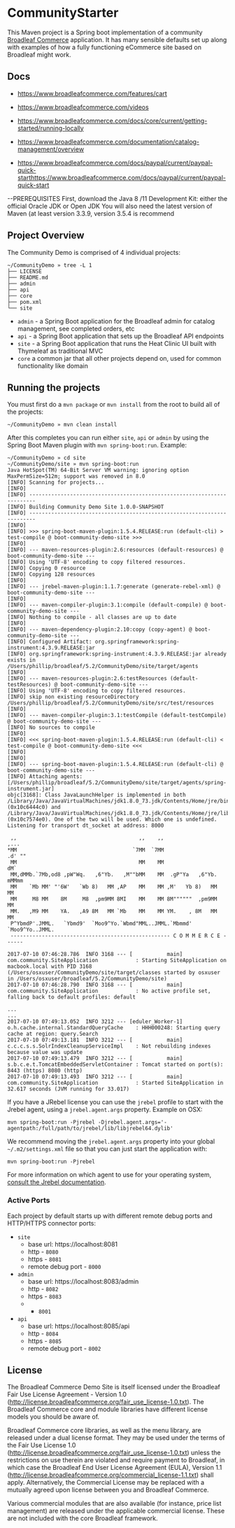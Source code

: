 # CommunityStarter

This Maven project is a Spring boot implementation of a community [Broadleaf Commerce](http://www.broadleafcommerce.org) application. It has many sensible defaults set up along with examples of how a fully functioning eCommerce site based on Broadleaf might work.


##  Docs
- https://www.broadleafcommerce.com/features/cart
- https://www.broadleafcommerce.com/videos

- https://www.broadleafcommerce.com/docs/core/current/getting-started/running-locally

- https://www.broadleafcommerce.com/documentation/catalog-management/overview

- https://www.broadleafcommerce.com/docs/paypal/current/paypal-quick-starthttps://www.broadleafcommerce.com/docs/paypal/current/paypal-quick-start

--PREREQUISITES
First, download the Java 8 /11 Development Kit: either the official Oracle JDK or Open JDK
You will also need the latest version of Maven (at least version 3.3.9, version 3.5.4 is recommend
## Project Overview

The Community Demo is comprised of 4 individual projects:

```shell
~/CommunityDemo » tree -L 1
├── LICENSE
├── README.md
├── admin
├── api
├── core
├── pom.xml
└── site
```

- `admin` - a Spring Boot application for the Broadleaf admin for catalog management, see completed orders, etc
- `api` - a Spring Boot application that sets up the Broadleaf API endpoints
- `site` - a Spring Boot application that runs the Heat Clinic UI built with Thymeleaf as traditional MVC
- `core` a common jar that all other projects depend on, used for common functionality like domain

## Running the projects

You must first do a `mvn package` or `mvn install` from the root to build all of the projects:

```shell
~/CommunityDemo » mvn clean install
```

After this completes you can run either `site`, `api` or `admin` by using the Spring Boot Maven plugin with `mvn spring-boot:run`. Example:

```shell
~/CommunityDemo » cd site
~/CommunityDemo/site » mvn spring-boot:run
Java HotSpot(TM) 64-Bit Server VM warning: ignoring option MaxPermSize=512m; support was removed in 8.0
[INFO] Scanning for projects...
[INFO]
[INFO] ------------------------------------------------------------------------
[INFO] Building Community Demo Site 1.0.0-SNAPSHOT
[INFO] ------------------------------------------------------------------------
[INFO]
[INFO] >>> spring-boot-maven-plugin:1.5.4.RELEASE:run (default-cli) > test-compile @ boot-community-demo-site >>>
[INFO]
[INFO] --- maven-resources-plugin:2.6:resources (default-resources) @ boot-community-demo-site ---
[INFO] Using 'UTF-8' encoding to copy filtered resources.
[INFO] Copying 0 resource
[INFO] Copying 128 resources
[INFO]
[INFO] --- jrebel-maven-plugin:1.1.7:generate (generate-rebel-xml) @ boot-community-demo-site ---
[INFO]
[INFO] --- maven-compiler-plugin:3.1:compile (default-compile) @ boot-community-demo-site ---
[INFO] Nothing to compile - all classes are up to date
[INFO]
[INFO] --- maven-dependency-plugin:2.10:copy (copy-agent) @ boot-community-demo-site ---
[INFO] Configured Artifact: org.springframework:spring-instrument:4.3.9.RELEASE:jar
[INFO] org.springframework:spring-instrument:4.3.9.RELEASE:jar already exists in /Users/phillip/broadleaf/5.2/CommunityDemo/site/target/agents
[INFO]
[INFO] --- maven-resources-plugin:2.6:testResources (default-testResources) @ boot-community-demo-site ---
[INFO] Using 'UTF-8' encoding to copy filtered resources.
[INFO] skip non existing resourceDirectory /Users/phillip/broadleaf/5.2/CommunityDemo/site/src/test/resources
[INFO]
[INFO] --- maven-compiler-plugin:3.1:testCompile (default-testCompile) @ boot-community-demo-site ---
[INFO] No sources to compile
[INFO]
[INFO] <<< spring-boot-maven-plugin:1.5.4.RELEASE:run (default-cli) < test-compile @ boot-community-demo-site <<<
[INFO]
[INFO]
[INFO] --- spring-boot-maven-plugin:1.5.4.RELEASE:run (default-cli) @ boot-community-demo-site ---
[INFO] Attaching agents: [/Users/phillip/broadleaf/5.2/CommunityDemo/site/target/agents/spring-instrument.jar]
objc[3168]: Class JavaLaunchHelper is implemented in both /Library/Java/JavaVirtualMachines/jdk1.8.0_73.jdk/Contents/Home/jre/bin/java (0x10c6444c0) and /Library/Java/JavaVirtualMachines/jdk1.8.0_73.jdk/Contents/Home/jre/lib/libinstrument.dylib (0x10c7574e0). One of the two will be used. Which one is undefined.
Listening for transport dt_socket at address: 8000

 ,,                                       ,,    ,,                       ,...
*MM                                     `7MM  `7MM                     .d' ""
 MM                                       MM    MM                     dM`
 MM,dMMb.`7Mb,od8 ,pW"Wq.   ,6"Yb.   ,M""bMM    MM  .gP"Ya   ,6"Yb.   mMMmm
 MM    `Mb MM' "'6W'   `Wb 8)   MM ,AP    MM    MM ,M'   Yb 8)   MM    MM
 MM     M8 MM    8M     M8  ,pm9MM 8MI    MM    MM 8M""""""  ,pm9MM    MM
 MM.   ,M9 MM    YA.   ,A9 8M   MM `Mb    MM    MM YM.    , 8M   MM    MM
 P^YbmdP'.JMML.   `Ybmd9'  `Moo9^Yo.`Wbmd"MML..JMML.`Mbmmd' `Moo9^Yo..JMML.
 --------------------------------------------------- C O M M E R C E ------

2017-07-10 07:46:28.786  INFO 3168 --- [           main] com.community.SiteApplication            : Starting SiteApplication on macbook.local with PID 3168 (/Users/osxuser/CommunityDemo/site/target/classes started by osxuser in /Users/osxuser/broadleaf/5.2/CommunityDemo/site)
2017-07-10 07:46:28.790  INFO 3168 --- [           main] com.community.SiteApplication            : No active profile set, falling back to default profiles: default

...
...
2017-07-10 07:49:13.052  INFO 3212 --- [eduler_Worker-1] o.h.cache.internal.StandardQueryCache    : HHH000248: Starting query cache at region: query.Search
2017-07-10 07:49:13.181  INFO 3212 --- [           main] c.c.c.s.s.SolrIndexCleanupServiceImpl    : Not rebuilding indexes because value was update
2017-07-10 07:49:13.479  INFO 3212 --- [           main] s.b.c.e.t.TomcatEmbeddedServletContainer : Tomcat started on port(s): 8443 (https) 8080 (http)
2017-07-10 07:49:13.493  INFO 3212 --- [           main] com.community.SiteApplication            : Started SiteApplication in 32.617 seconds (JVM running for 33.017)

```

If you have a JRebel license you can use the `jrebel` profile to start with the Jrebel agent, using a `jrebel.agent.args` property. Example on OSX:

```shell
mvn spring-boot:run -Pjrebel -Djrebel.agent.args='-agentpath:/full/path/to/jrebel/lib/libjrebel64.dylib'
```

We recommend moving the `jrebel.agent.args` property into your global `~/.m2/settings.xml` file so that you can just start the application with:

```shell
mvn spring-boot:run -Pjrebel
```

For more information on which agent to use for your operating system, [consult the Jrebel documentation](https://manuals.zeroturnaround.com/jrebel/standalone/springboot.html#springboot).

### Active Ports

Each project by default starts up with different remote debug ports and HTTP/HTTPS connector ports:

- `site`
  - base url: https://localhost:8081
  - http - `8080`
  - https - `8081`
  - remote debug port - `8000`
- `admin`
  - base url: https://localhost:8083/admin
  - http - `8082`
  - https - `8083`
  -  - `8001`
- `api`
  - base url: https://localhost:8085/api
  - http - `8084`
  - https - `8085`
  - remote debug port - `8002`

## License

The Broadleaf Commerce Demo Site is itself licensed under the Broadleaf Fair Use License Agreement - Version 1.0 (http://license.broadleafcommerce.org/fair_use_license-1.0.txt). The Broadleaf Commerce core and module libraries have different license models you should be aware of.

Broadleaf Commerce core libraries, as well as the menu library, are released under a dual license format. They may be used under the terms of the Fair Use License 1.0 (http://license.broadleafcommerce.org/fair_use_license-1.0.txt) unless the restrictions on use therein are violated and require payment to Broadleaf, in which case the Broadleaf End User License Agreement (EULA), Version 1.1 (http://license.broadleafcommerce.org/commercial_license-1.1.txt) shall apply. Alternatively, the Commercial License may be replaced with a mutually agreed upon license between you and Broadleaf Commerce.

Various commercial modules that are also available (for instance, price list management) are released under the applicable commercial license. These are not included with the core Broadleaf framework.
